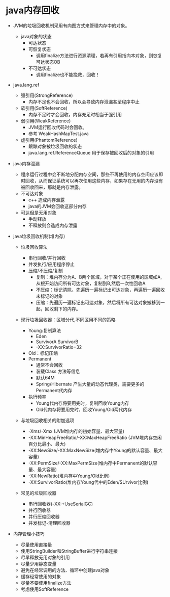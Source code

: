 # java内存回收
- JVM的垃圾回收机制采用有向图方式来管理内存中的对象。
	- java对象的状态
		- 可达状态
		- 可恢复状态
			- 调用finalize方法进行资源清理，若再有引用指向本对象，则恢复可达状态OB
		- 不可达状态
			- 调用finalize也不能挽救，回收！
- java.lang.ref
	- 强引用(StrongReference)
		- 内存不足也不会回收，所以会导致内存泄漏甚至程序中止
	- 软引用(SoftReference) 
		- 内存不足时才会回收，内存充足时相当于强引用
	- 弱引用(WeakReference) 
		- JVM运行回收代码时会回收。
		- 参考 WeakHashMapTest.java
	- 虚引用(PhantomReference) 
		- 跟踪对象被垃圾回收的状态
		- java.lang.ref.ReferenceQueue 用于保存被回收后的对象的引用
- java内存泄漏
	- 程序运行过程中会不断地分配内存空间，那些不再使用的内存空间应该即时回收，从而保证系统可以再次使用这些内存，如果存在无用的内存没有被回收回来，那就是内存泄露。
	- 不可达对象
		- c++ 造成内存泄露
		- java的JVM会回收这部分内存
	- 可达但是无用对象
		- 手动释放
		- 不释放则会造成内存泄露

- java垃圾回收机制(堆内存)
	- 垃圾回收算法
		- 串行回收/并行回收
		- 并发执行/应用程序停止
		- 压缩/不压缩/复制
			- 复制：堆内存分为A、B两个区域，对于某个正在使用的区域如A,从根开始访问所有可达对象，复制到B,然后一次性回收A
			- 不压缩：标记清除。先遍历一遍标记出可达对象，再遍历一遍回收未标记的对象
			- 压缩：先遍历一遍标记出可达对象，然后将所有可达对象搬移到一起，回收剩下的内存。
	- 现行垃圾回收器：区域分代,不同区用不同的策略
		- Young:复制算法
			- Eden
			- SurvivorA SurvivorB
			- -XX:SurvivorRatio=32
		- Old：标记压缩
		- Permanent
			- 通常不会回收
			- 装载Class 方法等信息
			- 默认64M
			- Spring/Hibernate 产生大量的动态代理类，需要更多的Permanent代内存
		- 执行频率
			- Young代内存将要用完时，复制回收Young内存
			- Old代内存将要用完时，回收Young/Old两代内存
	- 与垃圾回收相关的附加选项
		- -Xms/-Xmx (JVM堆内存的初始容量、最大容量)
		- -XX:MinHeapFreeRatio/-XX:MaxHeapFreeRatio (JVM堆内存空闲百分比最小、最大)
		- -XX:NewSize/-XX:MaxNewSize(堆内存中Young的默认容量、最大容量)
		- -XX:PermSize/-XX:MaxPermSize(堆内存中Permanent的默认容量、最大容量)
		- -XX:NewRatio(堆内存中Young/Old比例)
		- -XX:SurvivorRatio(堆内存Young代中的Eden/SUrvivor比例)

	- 常见的垃圾回收器
		- 串行回收器(-XX:+UseSerialGC)
		- 并行回收器
		- 并行压缩回收器
		- 并发标记-清理回收器

- 内存管理小技巧
	- 尽量使用直接量
	- 使用StringBuilder和StringBuffer进行字符串连接
	- 尽早释放无用对象的引用
	- 尽量少用静态变量
	- 避免在经常调用的方法、循环中创建java对象
	- 缓存经常使用的对象
	- 尽量不要使用finalize方法
	- 考虑使用SoftReference
